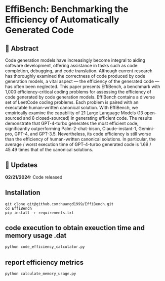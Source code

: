 # EffiBench: Benchmarking the Efficiency of Automatically Generated Code 

##  :round_pushpin: Abstract
Code generation models have increasingly become integral to aiding software development, offering assistance in tasks such as code completion, debugging, and code translation. Although current research has thoroughly examined the correctness of code produced by code generation models, a vital aspect — the efficiency of the generated code — has often been neglected. This paper presents EffiBench, a benchmark with 1,000 efficiency-critical coding problems for assessing the efficiency of code generated by code generation models. EffiBench contains a diverse set of LeetCode coding problems. Each problem is paired with an executable human-written canonical solution. With EffiBench, we empirically examine the capability of 21 Large Language Models (13 open-sourced and 8 closed-sourced) in generating efficient code. The results demonstrate that GPT-4-turbo generates the most efficient code, significantly outperforming Palm-2-chat-bison, Claude-instant-1, Gemini-pro, GPT-4, and GPT-3.5. Nevertheless, its code efficiency is still worse than the efficiency of human-written canonical solutions. In particular, the average / worst execution time of GPT-4-turbo generated code is 1.69 / 45.49 times that of the canonical solutions.

## :rocket: Updates
**02/21/2024:** Code released

## Installation

```
git clone git@github.com:huangd1999/EffiBench.git
cd EffiBench
pip install -r requirements.txt
```

## code execution to obtain exeuction time and memory usage .dat

```py
python code_efficiency_calculator.py
```

## report efficiency metrics

```
python calculate_memory_usage.py
```


<!-- ## :page_facing_up: Citation 
If you found our work useful or inspiring, please consider citing:
```
@article{huang2024effibench,
  title={EffiBench: Benchmarking the Efficiency of Automatically Generated Code},
  author={Anomou},
  journal={arXiv preprint arXiv:2402.02037},
  year={2024}
}
``` -->